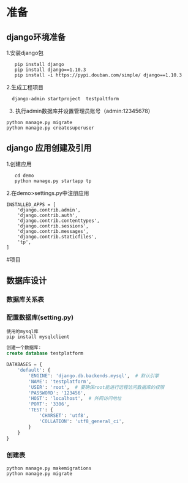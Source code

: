 # 准备
## django环境准备
1.安装django包
```
   pip install django
   pip install django==1.10.3
   pip install -i https://pypi.douban.com/simple/ django==1.10.3
```
2.生成工程项目
```
  django-admin startproject  testpaltform
```

3. 执行admin数据库并设置管理员账号（admin:12345678）
```
python manage.py migrate
python manage.py createsuperuser
```

## django 应用创建及引用
1.创建应用 

```
   cd demo
   python manage.py startapp tp
```

2.在demo>settings.py中注册应用

```
INSTALLED_APPS = [
    'django.contrib.admin',
    'django.contrib.auth',
    'django.contrib.contenttypes',
    'django.contrib.sessions',
    'django.contrib.messages',
    'django.contrib.staticfiles',
    'tp',
]
```

#项目
## 数据库设计
### 数据库关系表
### 配置数据库(setting.py)
```
使用的mysql库
pip install mysqlclient
```
```sql
创建一个数据库:
create database testplatform
```
```python
DATABASES = {
    'default': {
        'ENGINE': 'django.db.backends.mysql',  # 默认引擎
        'NAME': 'testplatform',
        'USER': 'root',  # 要确保root能进行远程访问数据库的权限
        'PASSWORD': '123456',
        'HOST': 'localhost',  # 外网访问地址
        'PORT': '3306',
        'TEST': {
            'CHARSET': 'utf8',
            'COLLATION': 'utf8_general_ci',
        }
    }
}
```

### 创建表
```
python manage.py makemigrations
python manage.py migrate
```